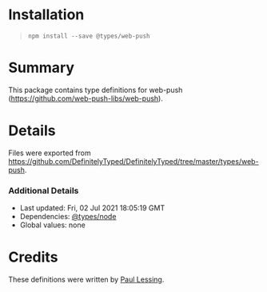 # Installation
> `npm install --save @types/web-push`

# Summary
This package contains type definitions for web-push (https://github.com/web-push-libs/web-push).

# Details
Files were exported from https://github.com/DefinitelyTyped/DefinitelyTyped/tree/master/types/web-push.

### Additional Details
 * Last updated: Fri, 02 Jul 2021 18:05:19 GMT
 * Dependencies: [@types/node](https://npmjs.com/package/@types/node)
 * Global values: none

# Credits
These definitions were written by [Paul Lessing](https://github.com/paullessing).
